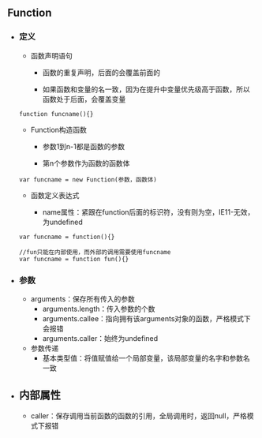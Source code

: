 ## Function

* ### 定义

  * 函数声明语句

    * 函数的重复声明，后面的会覆盖前面的

    * 如果函数和变量的名一致，因为在提升中变量优先级高于函数，所以函数处于后面，会覆盖变量

  ```
  function funcname(){}
  ```

  * Function构造函数

    * 参数1到n-1都是函数的参数

    * 第n个参数作为函数的函数体

  ```
  var funcname = new Function(参数，函数体)
  ```

  * 函数定义表达式

    * name属性：紧跟在function后面的标识符，没有则为空，IE11-无效，为undefined

  ```
  var funcname = function(){}

  //fun只能在内部使用，而外部的调用需要使用funcname
  var funcname = function fun(){}
  ```

* ### 参数

  * arguments：保存所有传入的参数
    * arguments.length：传入参数的个数
    * arguments.callee：指向拥有该arguments对象的函数，严格模式下会报错
    * arguments.caller：始终为undefined
  * 参数传递
    * 基本类型值：将值赋值给一个局部变量，该局部变量的名字和参数名一致
* ## 内部属性

  * caller：保存调用当前函数的函数的引用，全局调用时，返回null，严格模式下报错



